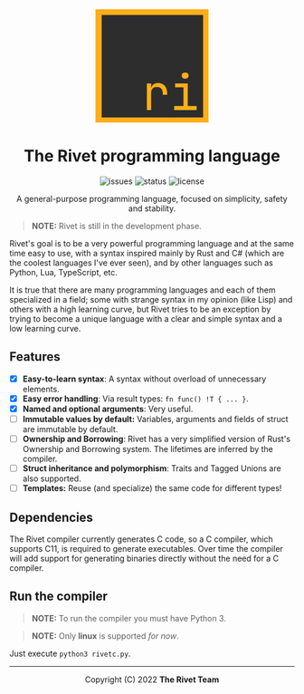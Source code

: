 <div align="center">

<img src="assets/logo.png" alt="Rivet logo" width="200" height="200"/>

# The Rivet programming language

![issues](https://img.shields.io/github/issues/rivet-lang/rivet?style=flat-square)
![status](https://img.shields.io/badge/status-alpha-blue?style=flat-square)
![license](https://img.shields.io/github/license/rivet-lang/rivet?style=flat-square)

<!--
[Docs](docs/docs.md) •
[Changelog](CHANGELOG.md)
-->

A general-purpose programming language, focused on simplicity, safety and stability.

</div>

> **NOTE:** Rivet is still in the development phase.

Rivet's goal is to be a very powerful programming language and at the same time easy
to use, with a syntax inspired mainly by Rust and C# (which are the coolest languages
I've ever seen), and by other languages such as Python, Lua, TypeScript, etc.

It is true that there are many programming languages and each of them specialized in
a field; some with strange syntax in my opinion (like Lisp) and others with a high
learning curve, but Rivet tries to be an exception by trying to become a unique
language with a clear and simple syntax and a low learning curve.

## Features

* [X] **Easy-to-learn syntax**: A syntax without overload of unnecessary elements.
* [X] **Easy error handling**: Via result types: `fn func() !T { ... }`.
* [X] **Named and optional arguments**: Very useful.
* [ ] **Immutable values by default:** Variables, arguments and fields of struct
are immutable by default.
* [ ] **Ownership and Borrowing**: Rivet has a very simplified version of Rust's
Ownership and Borrowing system. The lifetimes are inferred by the compiler.
* [ ] **Struct inheritance and polymorphism**: Traits and Tagged Unions are also
supported.
* [ ] **Templates:** Reuse (and specialize) the same code for different types!

## Dependencies

The Rivet compiler currently generates C code, so a C compiler, which supports C11,
is required to generate executables. Over time the compiler will add support for
generating binaries directly without the need for a C compiler.

## Run the compiler

> **NOTE:** To run the compiler you must have Python 3.

> **NOTE:** Only **linux** is supported _for now_.

Just execute `python3 rivetc.py`.

* * *

<div align="center">

Copyright (C) 2022 **The Rivet Team**

</div>
